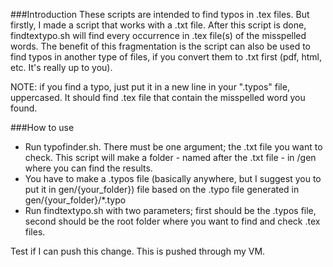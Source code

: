 ###Introduction
These scripts are intended to find typos in .tex files. But firstly, I made a script that works with a .txt file.
After this script is done, findtextypo.sh will find every occurrence in .tex file(s) of the misspelled words.
The benefit of this fragmentation is the script can also be used to find typos in another type of files, if you convert them to .txt first (pdf, html, etc. It's really up to you).

NOTE: if you find a typo, just put it in a new line in your ".typos" file, uppercased. It should find .tex file that contain the misspelled word you found.

###How to use
* Run typofinder.sh. There must be one argument; the .txt file you want to check. This script will make a folder - named after the .txt file - in /gen where you can find the results.
* You have to make a .typos file (basically anywhere, but I suggest you to put it in gen/{your_folder}) file based on the .typo file generated in gen/{your_folder}/*.typo
* Run findtextypo.sh with two parameters; first should be the .typos file, second should be the root folder where you want to find and check .tex files.

Test if I can push this change.
This is pushed through my VM.

